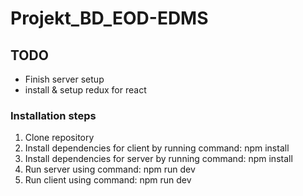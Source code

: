 # Projekt_BD_EOD-EDMS

## TODO

- Finish server setup
- install & setup redux for react

### Installation steps

1. Clone repository
2. Install dependencies for client by running command:
   npm install
3. Install dependencies for server by running command:
   npm install
4. Run server using command:
   npm run dev
5. Run client using command:
   npm run dev
